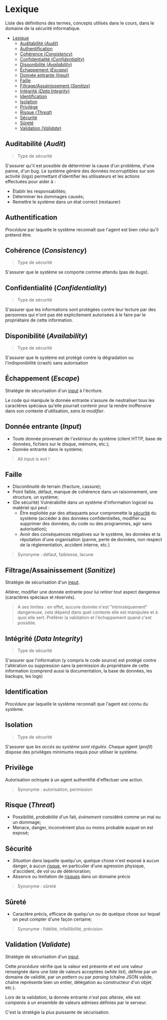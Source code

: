 # Lexique

Liste des définitions des termes, concepts utilisés dans le cours, dans le domaine de la sécurité informatique.

- [Lexique](#lexique)
  - [Auditabilité (*Audit*)](#auditabilité-audit)
  - [Authentification](#authentification)
  - [Cohérence (*Consistency*)](#cohérence-consistency)
  - [Confidentialité (*Confidentiality*)](#confidentialité-confidentiality)
  - [Disponibilité (*Availability*)](#disponibilité-availability)
  - [Échappement (*Escape*)](#échappement-escape)
  - [Donnée entrante (*Input*)](#donnée-entrante-input)
  - [Faille](#faille)
  - [Filtrage/Assainissement (*Sanitize*)](#filtrageassainissement-sanitize)
  - [Intégrité (*Data Integrity*)](#intégrité-data-integrity)
  - [Identification](#identification)
  - [Isolation](#isolation)
  - [Privilège](#privilège)
  - [Risque (*Threat*)](#risque-threat)
  - [Sécurité](#sécurité)
  - [Sûreté](#sûreté)
  - [Validation (*Validate*)](#validation-validate)


## Auditabilité (*Audit*)

> Type de sécurité

S'assurer qu'il est possible de déterminer la cause d'un problème, d'une panne, d'un bug. Le système génère des données incorruptibles sur son activité (*logs*) permettant d'identifier les utilisateurs et les actions effectuées pour aider à :

- Établir les responsabilités;
- Déterminer les dommages causés;
- Remettre le système dans un état correct (restaurer)

## Authentification

*Procédure* par laquelle le système reconnaît que l'agent est bien celui qu'il prétend être.

## Cohérence (*Consistency*)

> Type de sécurité

S'assurer que le système se comporte comme attendu (pas de *bugs*).

## Confidentialité (*Confidentiality*)

> Type de sécurité

S'assurer que les informations sont protégées contre leur lecture par des personnes qui n'ont pas été explicitement autorisées à le faire par le propriétaire de cette information.


## Disponibilité (*Availability*)

> Type de sécurité

S'assurer que le système est protégé contre la dégradation ou l'indisponibilité (crash) sans autorisation


## Échappement (*Escape*)

Stratégie de sécurisation d'un [input](#input) à l'écriture. 

Le code qui manipule la donnée entrante s'assure de neutraliser tous les caractères spéciaux qu'elle pourrait contenir pour la rendre inoffensive dans son contexte d'utilisation, *sans la modifier*.

## Donnée entrante (*Input*)

- Toute donnée provenant de l'*extérieur* du système (client HTTP, base de données, fichiers sur le disque, mémoire, etc.);
- Donnée entrante dans le système;

> All input is evil !

## Faille

- Discontinuité de terrain (fracture, cassure);
- Point faible, défaut, manque de cohérence dans un raisonnement, une structure, un système;
- (De sécurité) Vulnérabilité dans un système d'information logiciel ou matériel qui peut :
  - Être exploitée par des attaquants pour compromette la [sécurité](#sécurité) du système (accéder à des données confidentielles, modifier ou supprimer des données, du code ou des programmes, agir sans autorisation);
  - Avoir des conséquences négatives sur le système, les données et la réputation d'une organisation (panne, perte de données, non respect de la réglementation, accident interne, etc.)

> Synonyme : défaut, faiblesse, lacune

## Filtrage/Assainissement (*Sanitize*)

Stratégie de sécurisation d'un [input](#input). 

Altérer, modifier une donnée entrante pour lui *retirer* tout aspect dangereux (caractères spéciaux et réservés).

> A ses limites : en effet, aucune donnée n'est "intrinsèquement" dangereuse, cela dépend dans quel contexte elle est manipulée et à quoi elle sert. Préférer la validation et l'échappement quand c'est possible.

## Intégrité (*Data Integrity*)

> Type de sécurité

S'assurer que l'information (y compris le code source) est protégé contre l'altération ou suppression sans la permission du propriétaire de cette information (comprend aussi la documentation, la base de données, les backups, les logs)

## Identification

*Procédure* par laquelle le système reconnaît que l'agent est connu du système.

## Isolation 

> Type de sécurité

S'assurer que *les accès au système sont régulés*. Chaque agent (*profil*) dispose des privilèges minimums requis pour utiliser le système.

## Privilège

Autorisation octroyée à un agent authentifié d'effectuer une action.

> Synonyme : autorisation, permission

## Risque (*Threat*)

- Possibilité, *probabilité* d'un fait, *évènement* considéré comme un mal ou un dommage;
- Menace, danger, inconvénient plus ou moins probable auquel on est exposé;

## Sécurité

- *Situation* dans laquelle quelqu'un, quelque chose n'est exposé à aucun danger, à aucun [risque](#risque-threat), en particulier d'une agression physique, d'accident, de vol ou de détérioration;
- Absence ou limitation de [risques](#risque-threat) dans un domaine précis

> Synonyme : sûreté

## Sûreté

- Caractère précis, efficace de quelqu'un ou de quelque chose sur lequel on peut compter d'une façon certaine;

> Synonyme : fidélité, infaillibilité, précision

## Validation (*Validate*)

Stratégie de sécurisation d'un [input](#input). 

Cette *procédure* vérifie que la valeur est présente et est une valeur renseignée dans une liste de valeurs acceptées (*white list*), définie par un domaine de validité, par un *pattern* ou par *parsing* (chaîne JSON valide, chaîne représente bien un entier, délégation au constructeur d'un objet etc.).

Lors de la validation, la donnée entrante *n'est pas altérée*, elle est *comparée* à un ensemble de valeurs admises définies par le serveur.

C'est la stratégie la plus puissante de sécurisation.












